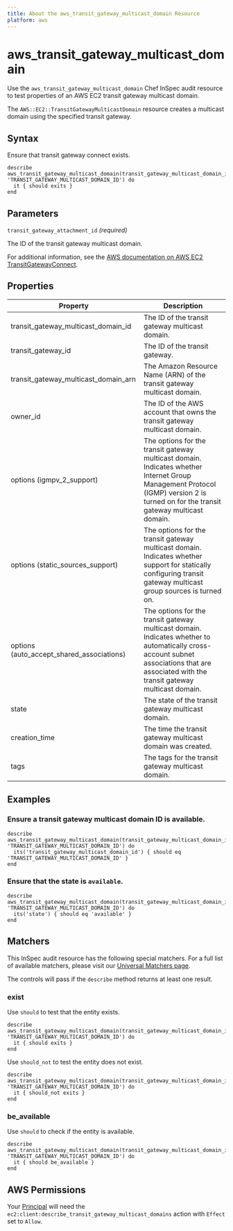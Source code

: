 ```yaml
---
title: About the aws_transit_gateway_multicast_domain Resource
platform: aws
---
```


# aws\_transit\_gateway\_multicast\_domain

Use the `aws_transit_gateway_multicast_domain` Chef InSpec audit resource to test properties of an AWS EC2 transit gateway multicast domain.

The `AWS::EC2::TransitGatewayMulticastDomain` resource creates a multicast domain using the specified transit gateway.

## Syntax

Ensure that transit gateway connect exists.

    describe aws_transit_gateway_multicast_domain(transit_gateway_multicast_domain_id: 'TRANSIT_GATEWAY_MULTICAST_DOMAIN_ID') do
      it { should exits }
    end

## Parameters

`transit_gateway_attachment_id` _(required)_

The ID of the transit gateway multicast domain.

For additional information, see the [AWS documentation on AWS EC2 TransitGatewayConnect](https://docs.aws.amazon.com/AWSCloudFormation/latest/UserGuide/aws-resource-ec2-transitgatewayconnect.html).

## Properties

| Property | Description|
| --- | --- |
| transit_gateway_multicast_domain_id | The ID of the transit gateway multicast domain. |
| transit_gateway_id | The ID of the transit gateway. |
| transit_gateway_multicast_domain_arn | The Amazon Resource Name (ARN) of the transit gateway multicast domain. |
| owner_id | The ID of the AWS account that owns the transit gateway multicast domain. |
| options (igmpv_2_support) | The options for the transit gateway multicast domain. Indicates whether Internet Group Management Protocol (IGMP) version 2 is turned on for the transit gateway multicast domain. |
| options (static_sources_support) | The options for the transit gateway multicast domain. Indicates whether support for statically configuring transit gateway multicast group sources is turned on. |
| options (auto_accept_shared_associations) | The options for the transit gateway multicast domain. Indicates whether to automatically cross-account subnet associations that are associated with the transit gateway multicast domain. |
| state | The state of the transit gateway multicast domain. |
| creation_time | The time the transit gateway multicast domain was created. |
| tags | The tags for the transit gateway multicast domain. |

## Examples

### Ensure a transit gateway multicast domain ID is available.

    describe aws_transit_gateway_multicast_domain(transit_gateway_multicast_domain_id: 'TRANSIT_GATEWAY_MULTICAST_DOMAIN_ID') do
      its('transit_gateway_multicast_domain_id') { should eq 'TRANSIT_GATEWAY_MULTICAST_DOMAIN_ID' }
    end

### Ensure that the state is `available`.

    describe aws_transit_gateway_multicast_domain(transit_gateway_multicast_domain_id: 'TRANSIT_GATEWAY_MULTICAST_DOMAIN_ID') do
      its('state') { should eq 'available' }
    end

## Matchers

This InSpec audit resource has the following special matchers. For a full list of available matchers, please visit our [Universal Matchers page](https://www.inspec.io/docs/reference/matchers/).

The controls will pass if the `describe` method returns at least one result.

### exist

Use `should` to test that the entity exists.

    describe aws_transit_gateway_multicast_domain(transit_gateway_multicast_domain_id: 'TRANSIT_GATEWAY_MULTICAST_DOMAIN_ID') do
      it { should exits }
    end

Use `should_not` to test the entity does not exist.

    describe aws_transit_gateway_multicast_domain(transit_gateway_multicast_domain_id: 'TRANSIT_GATEWAY_MULTICAST_DOMAIN_ID') do
      it { should_not exits }
    end

### be_available

Use `should` to check if the entity is available.

    describe aws_transit_gateway_multicast_domain(transit_gateway_multicast_domain_id: 'TRANSIT_GATEWAY_MULTICAST_DOMAIN_ID') do
      it { should be_available }
    end

## AWS Permissions

Your [Principal](https://docs.aws.amazon.com/IAM/latest/UserGuide/intro-structure.html#intro-structure-principal) will need the `ec2:client:describe_transit_gateway_multicast_domains` action with `Effect` set to `Allow`.